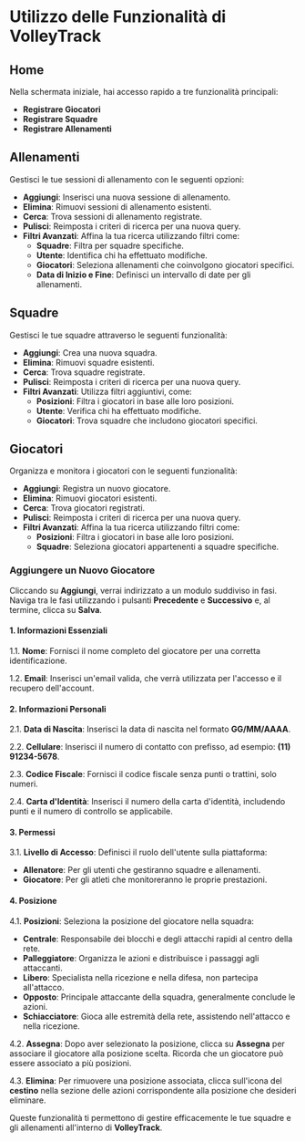 # Utilizzo delle Funzionalità di VolleyTrack

## Home

Nella schermata iniziale, hai accesso rapido a tre funzionalità principali:

- **Registrare Giocatori**
- **Registrare Squadre**
- **Registrare Allenamenti**

## Allenamenti

Gestisci le tue sessioni di allenamento con le seguenti opzioni:

- **Aggiungi**: Inserisci una nuova sessione di allenamento.
- **Elimina**: Rimuovi sessioni di allenamento esistenti.
- **Cerca**: Trova sessioni di allenamento registrate.
- **Pulisci**: Reimposta i criteri di ricerca per una nuova query.
- **Filtri Avanzati**: Affina la tua ricerca utilizzando filtri come:
  - **Squadre**: Filtra per squadre specifiche.
  - **Utente**: Identifica chi ha effettuato modifiche.
  - **Giocatori**: Seleziona allenamenti che coinvolgono giocatori specifici.
  - **Data di Inizio e Fine**: Definisci un intervallo di date per gli allenamenti.

## Squadre

Gestisci le tue squadre attraverso le seguenti funzionalità:

- **Aggiungi**: Crea una nuova squadra.
- **Elimina**: Rimuovi squadre esistenti.
- **Cerca**: Trova squadre registrate.
- **Pulisci**: Reimposta i criteri di ricerca per una nuova query.
- **Filtri Avanzati**: Utilizza filtri aggiuntivi, come:
  - **Posizioni**: Filtra i giocatori in base alle loro posizioni.
  - **Utente**: Verifica chi ha effettuato modifiche.
  - **Giocatori**: Trova squadre che includono giocatori specifici.

## Giocatori

Organizza e monitora i giocatori con le seguenti funzionalità:

- **Aggiungi**: Registra un nuovo giocatore.
- **Elimina**: Rimuovi giocatori esistenti.
- **Cerca**: Trova giocatori registrati.
- **Pulisci**: Reimposta i criteri di ricerca per una nuova query.
- **Filtri Avanzati**: Affina la tua ricerca utilizzando filtri come:
  - **Posizioni**: Filtra i giocatori in base alle loro posizioni.
  - **Squadre**: Seleziona giocatori appartenenti a squadre specifiche.

### Aggiungere un Nuovo Giocatore

Cliccando su **Aggiungi**, verrai indirizzato a un modulo suddiviso in fasi. Naviga tra le fasi utilizzando i pulsanti **Precedente** e **Successivo** e, al termine, clicca su **Salva**.

#### 1. Informazioni Essenziali

1.1. **Nome**: Fornisci il nome completo del giocatore per una corretta identificazione.

1.2. **Email**: Inserisci un'email valida, che verrà utilizzata per l'accesso e il recupero dell'account.

#### 2. Informazioni Personali

2.1. **Data di Nascita**: Inserisci la data di nascita nel formato **GG/MM/AAAA**.

2.2. **Cellulare**: Inserisci il numero di contatto con prefisso, ad esempio: **(11) 91234-5678**.

2.3. **Codice Fiscale**: Fornisci il codice fiscale senza punti o trattini, solo numeri.

2.4. **Carta d'Identità**: Inserisci il numero della carta d'identità, includendo punti e il numero di controllo se applicabile.

#### 3. Permessi

3.1. **Livello di Accesso**: Definisci il ruolo dell'utente sulla piattaforma:

- **Allenatore**: Per gli utenti che gestiranno squadre e allenamenti.
- **Giocatore**: Per gli atleti che monitoreranno le proprie prestazioni.

#### 4. Posizione

4.1. **Posizioni**: Seleziona la posizione del giocatore nella squadra:

- **Centrale**: Responsabile dei blocchi e degli attacchi rapidi al centro della rete.
- **Palleggiatore**: Organizza le azioni e distribuisce i passaggi agli attaccanti.
- **Libero**: Specialista nella ricezione e nella difesa, non partecipa all'attacco.
- **Opposto**: Principale attaccante della squadra, generalmente conclude le azioni.
- **Schiacciatore**: Gioca alle estremità della rete, assistendo nell'attacco e nella ricezione.

4.2. **Assegna**: Dopo aver selezionato la posizione, clicca su **Assegna** per associare il giocatore alla posizione scelta. Ricorda che un giocatore può essere associato a più posizioni.

4.3. **Elimina**: Per rimuovere una posizione associata, clicca sull'icona del **cestino** nella sezione delle azioni corrispondente alla posizione che desideri eliminare.

Queste funzionalità ti permettono di gestire efficacemente le tue squadre e gli allenamenti all'interno di **VolleyTrack**.
